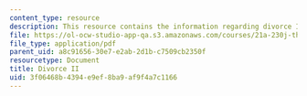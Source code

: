 ```yaml
---
content_type: resource
description: This resource contains the information regarding divorce II.
file: https://ol-ocw-studio-app-qa.s3.amazonaws.com/courses/21a-230j-the-contemporary-american-family-spring-2004/3f06468b4394e9ef8ba9af9f4a7c1166_MIT21A_230JS04_18arndel.pdf
file_type: application/pdf
parent_uid: a8c91656-30e7-e2ab-2d1b-c7509cb2350f
resourcetype: Document
title: Divorce II
uid: 3f06468b-4394-e9ef-8ba9-af9f4a7c1166
---
```

